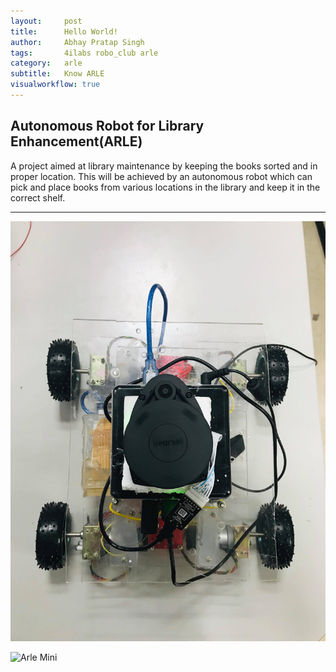 ```yaml
---
layout:     post
title:      Hello World!
author:     Abhay Pratap Singh
tags: 		4ilabs robo_club arle
category:   arle
subtitle:  	Know ARLE
visualworkflow: true
---
```

<!-- Start Writing Below in Markdown -->

## Autonomous Robot for Library Enhancement(ARLE)


A project aimed at library maintenance by keeping the books sorted and in proper location. This will be achieved by an autonomous robot which can pick and place books from various locations in the library and keep it in the correct shelf.

__________________________________


![Arle Mini](../img/arle_mini1.jpg "Arle Mini")

![Arle Mini](../../img/arle_mini2.jpg "Arle Mini")